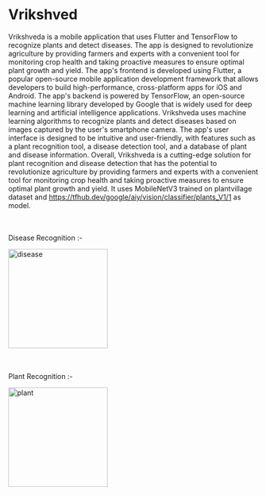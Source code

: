 # Vrikshved
Vrikshveda is a mobile application that uses Flutter and TensorFlow to recognize plants and detect diseases. The app is designed to revolutionize agriculture by providing farmers and experts with a convenient tool for monitoring crop health and taking proactive measures to ensure optimal plant growth and yield. The app's frontend is developed using Flutter, a popular open-source mobile application development framework that allows developers to build high-performance, cross-platform apps for iOS and Android. The app's backend is powered by TensorFlow, an open-source machine learning library developed by Google that is widely used for deep learning and artificial intelligence applications. Vrikshveda uses machine learning algorithms to recognize plants and detect diseases based on images captured by the user's smartphone camera. The app's user interface is designed to be intuitive and user-friendly, with features such as a plant recognition tool, a disease detection tool, and a database of plant and disease information. Overall, Vrikshveda is a cutting-edge solution for plant recognition and disease detection that has the potential to revolutionize agriculture by providing farmers and experts with a convenient tool for monitoring crop health and taking proactive measures to ensure optimal plant growth and yield. It uses MobileNetV3 trained on plantvillage dataset and https://tfhub.dev/google/aiy/vision/classifier/plants_V1/1 as model.
<br>
<br>
<br>


Disease Recognition :-
<br>

<img src="https://github.com/kartiksharmakk/Vrikshved/assets/77577353/7417f4e3-338e-4364-8f6b-b3afa947fa86" alt="disease" width="200"/>
<br>
<br>

<br>

Plant Recognition :-
<br>

<img src="https://github.com/kartiksharmakk/Vrikshved/assets/77577353/c36e1137-fbf1-447e-bf10-b307845fd694" alt="plant" width="200"/>


